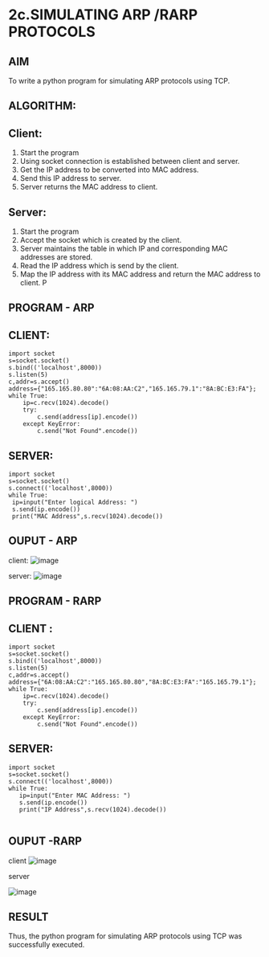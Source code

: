 # 2c.SIMULATING ARP /RARP PROTOCOLS
## AIM
To write a python program for simulating ARP protocols using TCP.
## ALGORITHM:
## Client:
1. Start the program
2. Using socket connection is established between client and server.
3. Get the IP address to be converted into MAC address.
4. Send this IP address to server.
5. Server returns the MAC address to client.
## Server:
1. Start the program
2. Accept the socket which is created by the client.
3. Server maintains the table in which IP and corresponding MAC addresses are
stored.
4. Read the IP address which is send by the client.
5. Map the IP address with its MAC address and return the MAC address to client.
P
## PROGRAM - ARP

## CLIENT:
```
import socket 
s=socket.socket()
s.bind(('localhost',8000))
s.listen(5)
c,addr=s.accept()
address={"165.165.80.80":"6A:08:AA:C2","165.165.79.1":"8A:BC:E3:FA"};
while True:
    ip=c.recv(1024).decode()
    try:
        c.send(address[ip].encode())
    except KeyError:
        c.send("Not Found".encode())

```

## SERVER:
```
import socket
s=socket.socket()
s.connect(('localhost',8000))
while True:
 ip=input("Enter logical Address: ")
 s.send(ip.encode())
 print("MAC Address",s.recv(1024).decode())

```


## OUPUT - ARP

client:
![image](https://github.com/user-attachments/assets/89fecfc4-d3e0-404b-a461-84bcef337302)

server:
![image](https://github.com/user-attachments/assets/69b0dc9b-1136-43ef-8cf6-73c8e1d9a896)

## PROGRAM - RARP

## CLIENT :

```
import socket 
s=socket.socket()
s.bind(('localhost',8000))
s.listen(5)
c,addr=s.accept()
address={"6A:08:AA:C2":"165.165.80.80","8A:BC:E3:FA":"165.165.79.1"};
while True:
    ip=c.recv(1024).decode()
    try:
        c.send(address[ip].encode())
    except KeyError:
        c.send("Not Found".encode())

```

## SERVER:

```
import socket
s=socket.socket()
s.connect(('localhost',8000))
while True:
   ip=input("Enter MAC Address: ")
   s.send(ip.encode())
   print("IP Address",s.recv(1024).decode())


```
## OUPUT -RARP

client
![image](https://github.com/user-attachments/assets/88a96846-1a85-4bb8-a76d-9cd994b12101)


server

![image](https://github.com/user-attachments/assets/63af7840-d2fb-4a1b-a59a-604ea9040750)


## RESULT
Thus, the python program for simulating ARP protocols using TCP was successfully 
executed.
